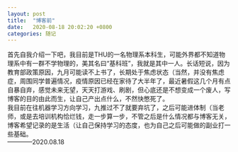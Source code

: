 ```yaml
---
layout: post
title:  "博客前"
date:   2020-08-18 20:02:20 +0800
categories: 随记
---
```


首先自我介绍一下吧，我目前是THU的一名物理系本科生，可能外界都不知道物理系中有一群不学物理的，美其名曰“基科班”，我就是其中一人。长话短说，因为教育部政策原因，九月可能读不上书了，长期处于焦虑状态（当然，并没有焦虑症，周围同学普遍情况，疫情原因已经在家待了大半年了，最近暑假这几个月有点自暴自弃，感觉未来无望，天天打游戏、刷剧，但心底还是不想变成一个废人，写博客的目的由此而生，让自己产出点什么，不然快憋死了。  
我目前在往机器学习方向学习，九推过不了就要弃坑了，之后可能进体制（当老师，或是去培训机构恰烂钱，走一步算一步，不管之后是什么情况都与博客无关，博客希望记录的是生活（让自己保持学习的态度，也为自己之后可能做的副业打一些基础。  
————2020.08.18